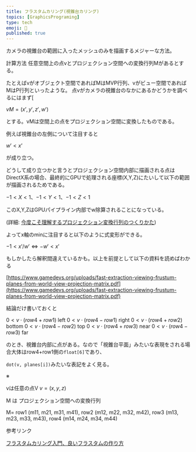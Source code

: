 ```yaml
---
title: フラスタムカリング(視錐台カリング)
topics: [GraphicsPrograming]
type: tech
emoji: 💛
published: true
---
```


カメラの視錐台の範囲に入ったメッシュのみを描画するメジャーな方法。

計算方法
任意空間上の点vとプロジェクション空間への変換行列Mがあるとする。

たとえばvがオブジェクト空間であればMはMVP行列、vがビュー空間であればMはP行列といったような。
点vがカメラの視錐台のなかにあるかどうかを調べるにはまず[

$vM=(x',y',z',w')$

とする。vMは空間上の点をプロジェクション空間に変換したものである。

例えば視錐台の左側について注目すると

$w' < x’$

が成り立つ。

どうして成り立つかと言うとプロジェクション空間内部に描画される点はDirectX系の場合、最終的にGPUで処理される座標(X,Y,Z)にたいして以下の範囲が描画されるためである。

$-1 < X < 1$、$-1 < Y < 1$、$-1 < Z < 1$

このX,Y,ZはGPUパイプライン内部でw除算されることになっている。

(詳細: [今度こそ理解するプロジェクション変換行列のつくりかた](https://www.notion.so/b64a1d6236b045a0b7a71e01d4bc370a))

よってx軸のminに注目すると以下のように式変形ができる。

$-1 < x'/w' \Leftrightarrow　-w' < x'$

もしかしたら解釈間違えているかも。以上を前提として以下の資料を読めばわかる

[https://www.gamedevs.org/uploads/fast-extraction-viewing-frustum-planes-from-world-view-projection-matrix.pdf](https://www.gamedevs.org/uploads/fast-extraction-viewing-frustum-planes-from-world-view-projection-matrix.pdf)

結論だけ書いておくと

$0 < v \cdot (row4 + row1)$ left
$0 < v \cdot (row4 - row1)$ right
$0 < v \cdot (row4 + row2)$ bottom
$0 < v \cdot (row4 - row2)$  top
$0 < v \cdot (row4 + row3)$ near
$0 < v \cdot (row4 - row3)$ far

のとき、視錐台内部に点がある。なので「視錐台平面」みたいな表現をされる場合大体はrow4+row1側の`float[6]`であり、

`dot(v, planes[i])`みたいな表記をよく見る。

※

vは任意の点V
$v = (x, y, z)$

M は プロジェクション空間への変換行列

M=
row1 (m11,  m21, m31, m41),
row2 (m12, m22,  m32, m42),
row3 (m13, m23, m33, m43),
row4 (m14, m24, m34, m44)

参考リンク

[フラスタムカリング入門、良いフラスタムの作り方](https://cedil.cesa.or.jp/cedil_sessions/view/1982)
